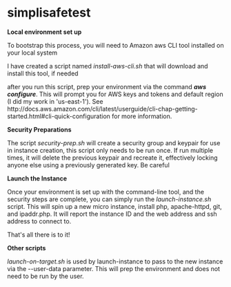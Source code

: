 # simplisafetest

<b>Local environment set up</b>
<p>To bootstrap this process, you will need to Amazon aws CLI tool installed on your local system</pr>
<p>I have created a script named <i>install-aws-cli.sh</i> that will download and install this tool, if needed</p>

<p>after you run this script, prep your environment via the command <i><b>aws configure</b></i>.  This will prompt you for AWS keys and tokens and default region (I did my work in 'us-east-1').  See http://docs.aws.amazon.com/cli/latest/userguide/cli-chap-getting-started.html#cli-quick-configuration for more information.</p>

 
 <b>Security Preparations</b>
 <p>The script <i>security-prep.sh</i> will create a security group and keypair for use in instance creation, this script only needs to be run once.  If run multiple times, it will delete the previous keypair and recreate it, effectively locking anyone else using a previously generated key.  Be careful</p>
 
<b>Launch the Instance</b>
<p>Once your environment is set up with the command-line tool, and the security steps are complete, you can simply run the <i>launch-instance.sh</i> script.   This will spin up a new micro instance, install php, apache-httpd, git, and ipaddr.php.   It will report the instance ID and the web address and ssh address to connect to.</p>

<p>That's all there is to it!</p>

<b>Other scripts</b>
<p><i>launch-on-target.sh</i> is used by launch-instance to pass to the new instance via the --user-data parameter.  This will prep the environment and does not need to be run by the user.</p> 
